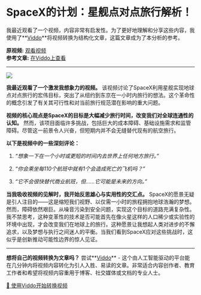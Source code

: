 # SpaceX的计划：星舰点对点旅行解析！

我最近观看了一个视频，内容非常有启发性。为了更好地理解和分享这些内容，我使用了**[Viddo](https://viddo.pro/)**将视频转换为结构化文章，这篇文章成为了本分析的参考。

**原视频:** [观看视频](https://www.youtube.com/watch?v=WAOvaeeD9-Q)  
**参考文章:** [在Viddo上查看](https://viddo.pro/zh/video-result/8ea4c77b-8bac-4647-aa80-57ae1722c872)

---

![](https://img.youtube.com/vi/WAOvaeeD9-Q/0.jpg)

**我最近观看了一个激发我想象力的视频。** 该视频讨论了SpaceX利用星舰实现地球点对点旅行的宏伟目标，突出了从纽约到东京在一小时内旅行的想法。这个革命性的概念引发了有关其可行性和对当前旅行规范潜在影响的重大问题。

**视频的核心观点是SpaceX的目标是大幅减少旅行时间，改变我们对全球连通性的认知。** 然而，该项目面临许多挑战，包括巨大的成本障碍、基础设施需求和监管障碍。尽管这一前景令人兴奋，但短期内并不会无缝替代现有的航空旅行。

**以下是视频中的一些深刻评论：**

1. *“想象一下在一个小时或更短的时间内去世界上任何地方旅行。”*

2. *“你会乘坐每110个航班中就有1个会造成死亡的飞机吗？”*

3. *“它不会很快替代商业航班，但……它可能是未来的方向。”*

**当我吸收视频的见解时，我开始反思雄心与实用性的交汇点。** SpaceX的愿景无疑是引人注目的——这是缩短我们视野、以仅需一小时的旅程拥抱地球浩瀚的梦想。然而，障碍依然艰巨。从噪音污染到安全问题，实现这个目标的道路充满复杂性。我不禁思考，这种变革性的技术是否可能首先在像火星这样的人口稀少或实验性的环境中出现，才会改变我们在地球上的旅行。这种愿景让我想起人类对进步的不懈追求，以及梦想与执行之间迷人的平衡。当我们看到SpaceX应对这些挑战时，这似乎是创新推动可能性边界的惊人见证。

---

**想将自己的视频转换为文章吗？** 尝试**[Viddo](https://viddo.pro/)** - 这个由人工智能驱动的平台能在几分钟内将视频内容转化为引人入胜、易读的文章。非常适合内容创作者、教育工作者和希望将视频内容重用于博客、社交媒体或文档的专业人士。

[🚀 使用Viddo开始转换视频](https://viddo.pro/)